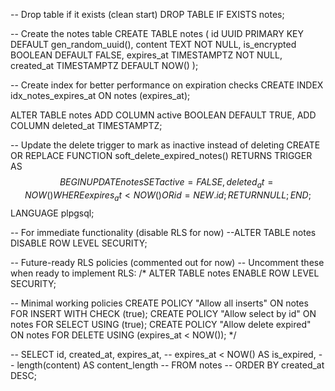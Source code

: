 -- Drop table if it exists (clean start)
DROP TABLE IF EXISTS notes;

-- Create the notes table
CREATE TABLE notes (
  id UUID PRIMARY KEY DEFAULT gen_random_uuid(),
  content TEXT NOT NULL,
  is_encrypted BOOLEAN DEFAULT FALSE,
  expires_at TIMESTAMPTZ NOT NULL,
  created_at TIMESTAMPTZ DEFAULT NOW()
);

-- Create index for better performance on expiration checks
CREATE INDEX idx_notes_expires_at ON notes (expires_at);

ALTER TABLE notes 
ADD COLUMN active BOOLEAN DEFAULT TRUE,
ADD COLUMN deleted_at TIMESTAMPTZ;

-- Update the delete trigger to mark as inactive instead of deleting
CREATE OR REPLACE FUNCTION soft_delete_expired_notes()
RETURNS TRIGGER AS $$
BEGIN
  UPDATE notes 
  SET active = FALSE, deleted_at = NOW() 
  WHERE expires_at < NOW() OR id = NEW.id;
  RETURN NULL;
END;
$$ LANGUAGE plpgsql;


-- For immediate functionality (disable RLS for now)
--ALTER TABLE notes DISABLE ROW LEVEL SECURITY;

-- Future-ready RLS policies (commented out for now)
-- Uncomment these when ready to implement RLS:
/*
ALTER TABLE notes ENABLE ROW LEVEL SECURITY;

-- Minimal working policies
CREATE POLICY "Allow all inserts" ON notes FOR INSERT WITH CHECK (true);
CREATE POLICY "Allow select by id" ON notes FOR SELECT USING (true);
CREATE POLICY "Allow delete expired" ON notes FOR DELETE USING (expires_at < NOW());
*/

-- SELECT id, created_at, expires_at, 
--        expires_at < NOW() AS is_expired,
--        length(content) AS content_length
-- FROM notes
-- ORDER BY created_at DESC;